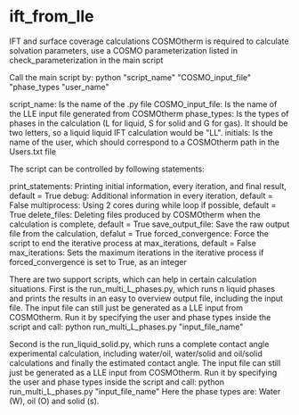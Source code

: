# ift_from_lle
IFT and surface coverage calculations
COSMOtherm is required to calculate solvation parameters, use a COSMO parameterization listed in check_parameterization in the main script

Call the main script by:
python "script_name" "COSMO_input_file" "phase_types "user_name"

script_name: Is the name of the .py file
COSMO_input_file: Is the name of the LLE input file generated from COSMOtherm
phase_types: Is the types of phases in the calculation (L for liquid, S for solid and G for gas). It should be two letters, so a liquid liquid IFT calculation would be "LL".
initials: Is the name of the user, which should correspond to a COSMOtherm path in the Users.txt file

The script can be controlled by following statements:

print_statements: Printing initial information, every iteration, and final result, default = True
debug: Additional information in every iteration, default = False
multiprocess: Using 2 cores during while loop if possible, default = True
delete_files: Deleting files produced by COSMOtherm when the calculation is complete, default = True
save_output_file: Save the raw output file from the calculation, defalut = True
forced_convergence: Force the script to end the iterative process at max_iterations, default = False
max_iterations: Sets the maximum iterations in the iterative process if forced_convergence is set to True, as an integer

There are two support scripts, which can help in certain calculation situations.
First is the run_multi_L_phases.py, which runs n liquid phases and prints the results in an easy to overview output file, including the input file. The input file can still just be generated as a LLE input from COSMOtherm.
Run it by specifying the user and phase types inside the script and call: python run_multi_L_phases.py "input_file_name"

Second is the run_liquid_solid.py, which runs a complete contact angle experimental calculation, including water/oil, water/solid and oil/solid calculations and finally the estimated contact angle. The input file can still just be generated as a LLE input from COSMOtherm.
Run it by specifying the user and phase types inside the script and call: python run_multi_L_phases.py "input_file_name"
Here the phase types are: Water (W), oil (O) and solid (s).


